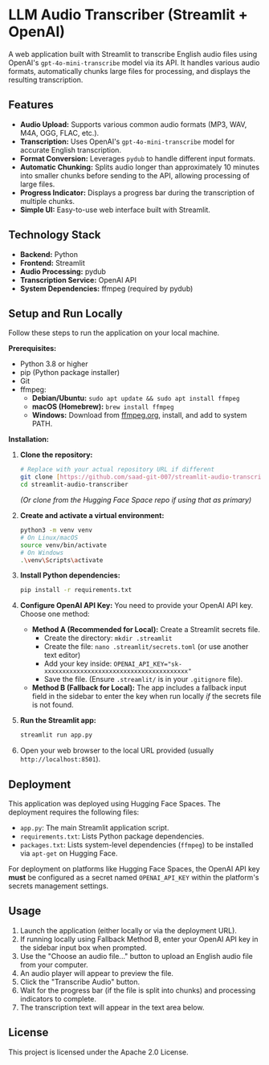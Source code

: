 # LLM Audio Transcriber (Streamlit + OpenAI)

A web application built with Streamlit to transcribe English audio files using OpenAI's `gpt-4o-mini-transcribe` model via its API. It handles various audio formats, automatically chunks large files for processing, and displays the resulting transcription.


## Features

* **Audio Upload:** Supports various common audio formats (MP3, WAV, M4A, OGG, FLAC, etc.).
* **Transcription:** Uses OpenAI's `gpt-4o-mini-transcribe` model for accurate English transcription.
* **Format Conversion:** Leverages `pydub` to handle different input formats.
* **Automatic Chunking:** Splits audio longer than approximately 10 minutes into smaller chunks before sending to the API, allowing processing of large files.
* **Progress Indicator:** Displays a progress bar during the transcription of multiple chunks.
* **Simple UI:** Easy-to-use web interface built with Streamlit.

## Technology Stack

* **Backend:** Python
* **Frontend:** Streamlit
* **Audio Processing:** pydub
* **Transcription Service:** OpenAI API
* **System Dependencies:** ffmpeg (required by pydub)

## Setup and Run Locally

Follow these steps to run the application on your local machine.

**Prerequisites:**

* Python 3.8 or higher
* pip (Python package installer)
* Git
* ffmpeg:
    * **Debian/Ubuntu:** `sudo apt update && sudo apt install ffmpeg`
    * **macOS (Homebrew):** `brew install ffmpeg`
    * **Windows:** Download from [ffmpeg.org](https://ffmpeg.org/download.html), install, and add to system PATH.

**Installation:**

1.  **Clone the repository:**
    ```bash
    # Replace with your actual repository URL if different
    git clone [https://github.com/saad-git-007/streamlit-audio-transcriber.git](https://github.com/saad-git-007/streamlit-audio-transcriber.git)
    cd streamlit-audio-transcriber
    ```
    *(Or clone from the Hugging Face Space repo if using that as primary)*

2.  **Create and activate a virtual environment:**
    ```bash
    python3 -m venv venv
    # On Linux/macOS
    source venv/bin/activate
    # On Windows
    .\venv\Scripts\activate
    ```

3.  **Install Python dependencies:**
    ```bash
    pip install -r requirements.txt
    ```

4.  **Configure OpenAI API Key:** You need to provide your OpenAI API key. Choose one method:
    * **Method A (Recommended for Local):** Create a Streamlit secrets file.
        * Create the directory: `mkdir .streamlit`
        * Create the file: `nano .streamlit/secrets.toml` (or use another text editor)
        * Add your key inside: `OPENAI_API_KEY="sk-xxxxxxxxxxxxxxxxxxxxxxxxxxxxxxxxxxxxxxxx"`
        * Save the file. (Ensure `.streamlit/` is in your `.gitignore` file).
    * **Method B (Fallback for Local):** The app includes a fallback input field in the sidebar to enter the key when run locally *if* the secrets file is not found.

5.  **Run the Streamlit app:**
    ```bash
    streamlit run app.py
    ```

6.  Open your web browser to the local URL provided (usually `http://localhost:8501`).

## Deployment

This application was deployed using Hugging Face Spaces. The deployment requires the following files:

* `app.py`: The main Streamlit application script.
* `requirements.txt`: Lists Python package dependencies.
* `packages.txt`: Lists system-level dependencies (`ffmpeg`) to be installed via `apt-get` on Hugging Face.

For deployment on platforms like Hugging Face Spaces, the OpenAI API key **must** be configured as a secret named `OPENAI_API_KEY` within the platform's secrets management settings.

## Usage

1.  Launch the application (either locally or via the deployment URL).
2.  If running locally using Fallback Method B, enter your OpenAI API key in the sidebar input box when prompted.
3.  Use the "Choose an audio file..." button to upload an English audio file from your computer.
4.  An audio player will appear to preview the file.
5.  Click the "Transcribe Audio" button.
6.  Wait for the progress bar (if the file is split into chunks) and processing indicators to complete.
7.  The transcription text will appear in the text area below.

## License

This project is licensed under the Apache 2.0 License.
